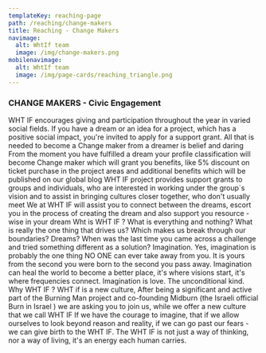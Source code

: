 ```yaml
---
templateKey: reaching-page
path: /reaching/change-makers
title: Reaching - Change Makers
navimage:
  alt: WhtIf team
  image: /img/change-makers.png
mobilenavimage:
  alt: WhtIf team
  image: /img/page-cards/reaching_triangle.png
---
```


### CHANGE MAKERS - Civic Engagement

WHT IF encourages giving and participation throughout the year in varied social fields. If you have a dream or an idea for a project, which has a positive social impact, you're invited to apply for a support grant. All that is needed to become a Change maker from a dreamer is belief and daring From the moment you have fulfilled a dream your profile classification will become Change maker which will grant you benefits, like 5% discount on ticket purchase in the project areas and additional benefits which will be published on our global blog WHT IF project provides support grants to groups and individuals, who are interested in working under the group`s vision and to assist in bringing cultures closer together, who don't usually meet
We at WHT IF will assist you to connect between the dreams, escort you in the process of creating the dream and also support you resource - wise in your dream
Wht is WHT IF ?
What is everything and nothing?
What is really the one thing that drives us?
Which makes us break through our boundaries?
Dreams?
When was the last time you came across a challenge and tried something different as a solution?
Imagination.
Yes, imagination is probably the one thing NO ONE can ever take away from you. It is yours from the second you were born to the second you pass away.
Imagination can heal the world to become a better place, it's where visions start, it's where frequencies connect.
Imagination is love. The unconditional kind.
Why WHT IF ? WHT if is a new culture, After being a significant and active part of the Burning Man project and co-founding Midburn (the Israeli official Burn in Israel ) we are asking you to join us, while we offer a new culture that we call WHT IF
If we have the courage to imagine, that if we allow ourselves to look beyond reason and reality, if we can go past our fears - we can give birth to the WHT IF.
The WHT IF is not just a way of thinking, nor a way of living, it's an energy each human carries.
